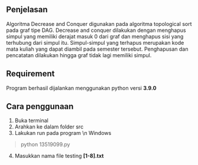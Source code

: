 ## Penjelasan
Algoritma Decrease and Conquer digunakan pada algoritma topological sort pada graf tipe DAG. Decrease and conquer dilakukan dengan menghapus simpul yang memiliki derajat masuk 0 dari graf dan menghapus sisi yang terhubung dari simpul itu. Simpul-simpul yang terhapus merupakan kode mata kuliah yang dapat diambil pada semester tersebut. Penghapusan dan pencatatan dilakukan hingga graf tidak lagi memiliki simpul.
## Requirement
Program berhasil dijalankan menggunakan python versi **3.9.0**
## Cara penggunaan
1. Buka terminal
2. Arahkan ke dalam folder src
3. Lakukan run pada program \n
Windows
> python 13519099.py
4. Masukkan nama file testing **[1-8].txt**